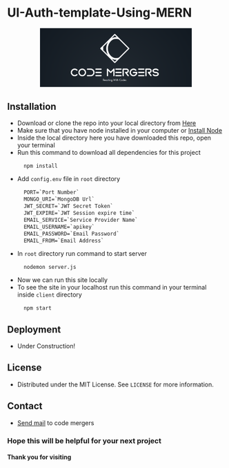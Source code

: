 # UI-Auth-template-Using-MERN

<p align="center">
  <a href="https://github.com/Code-Mergers/UI-Auth-Template-Using-React">
    <img src="images/CodeMergers-Banner.png" alt="Logo" width=70%>
  </a>
</p>
  
## Installation
- Download or clone the repo into your local directory from [Here](https://github.com/Code-Mergers/UI-Auth-Template-Using-MERN)
- Make sure that you have node installed in your computer or [Install Node](https://nodejs.org/en/)
- Inside the local directory here you have downloaded this repo, open your terminal
- Run this command to download all dependencies for this project
  ```SH 
    npm install
- Add `config.env` file in `root` directory
  ```JS 
    PORT=`Port Number`
    MONGO_URI=`MongoDB Url`
    JWT_SECRET=`JWT Secret Token`
    JWT_EXPIRE=`JWT Session expire time`
    EMAIL_SERVICE=`Service Provider Name`
    EMAIL_USERNAME=`apikey`
    EMAIL_PASSWORD=`Email Password`
    EMAIL_FROM=`Email Address`
- In `root` directory run command to start server
  ```SH
    nodemon server.js
- Now we can run this site locally 
- To see the site in your localhost run this command in your terminal inside `client` directory
  ```SH 
    npm start
  ```  
## Deployment
- Under Construction!

## License
- Distributed under the MIT License. See `LICENSE` for more information.

## Contact
- [Send mail](mailto:codemergers.org@gmail.com) to code mergers

### Hope this will be helpful for your next project
#### Thank you for visiting
